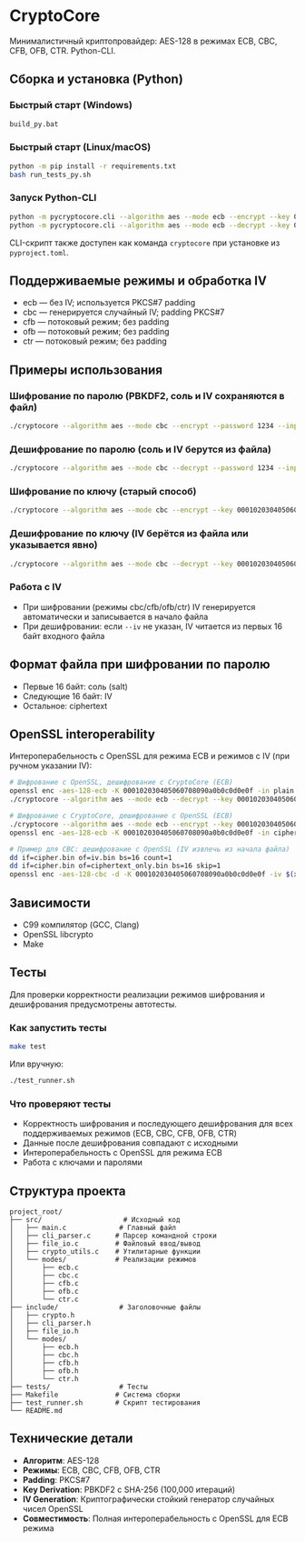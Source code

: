 # CryptoCore
Минималистичный криптопровайдер: AES-128 в режимах ECB, CBC, CFB, OFB, CTR. Python-CLI.

## Сборка и установка (Python)

### Быстрый старт (Windows)
```bat
build_py.bat
```

### Быстрый старт (Linux/macOS)
```bash
python -m pip install -r requirements.txt
bash run_tests_py.sh
```

### Запуск Python-CLI
```bash
python -m pycryptocore.cli --algorithm aes --mode ecb --encrypt --key 000102030405060708090a0b0c0d0e0f --input test_data.txt --output test.enc
python -m pycryptocore.cli --algorithm aes --mode ecb --decrypt --key 000102030405060708090a0b0c0d0e0f --input test.enc --output test_dec.txt
```

CLI-скрипт также доступен как команда `cryptocore` при установке из `pyproject.toml`.

## Поддерживаемые режимы и обработка IV

- ecb — без IV; используется PKCS#7 padding
- cbc — генерируется случайный IV; padding PKCS#7
- cfb — потоковый режим; без padding
- ofb — потоковый режим; без padding
- ctr — потоковый режим; без padding

## Примеры использования

### Шифрование по паролю (PBKDF2, соль и IV сохраняются в файл)
```bash
./cryptocore --algorithm aes --mode cbc --encrypt --password 1234 --input plain.txt --output cipher.bin
```

### Дешифрование по паролю (соль и IV берутся из файла)
```bash
./cryptocore --algorithm aes --mode cbc --decrypt --password 1234 --input cipher.bin --output decrypted.txt
```

### Шифрование по ключу (старый способ)
```bash
./cryptocore --algorithm aes --mode cbc --encrypt --key 000102030405060708090a0b0c0d0e0f --input plain.txt --output cipher.bin
```

### Дешифрование по ключу (IV берётся из файла или указывается явно)
```bash
./cryptocore --algorithm aes --mode cbc --decrypt --key 000102030405060708090a0b0c0d0e0f --input cipher.bin --output decrypted.txt
```

### Работа с IV
- При шифровании (режимы cbc/cfb/ofb/ctr) IV генерируется автоматически и записывается в начало файла
- При дешифровании: если `--iv` не указан, IV читается из первых 16 байт входного файла

## Формат файла при шифровании по паролю
- Первые 16 байт: соль (salt)
- Следующие 16 байт: IV
- Остальное: ciphertext

## OpenSSL interoperability

Интероперабельность с OpenSSL для режима ECB и режимов с IV (при ручном указании IV):

```bash
# Шифрование с OpenSSL, дешифрование с CryptoCore (ECB)
openssl enc -aes-128-ecb -K 000102030405060708090a0b0c0d0e0f -in plain.txt -out cipher.bin -nopad
./cryptocore --algorithm aes --mode ecb --decrypt --key 000102030405060708090a0b0c0d0e0f --input cipher.bin --output decrypted.txt

# Шифрование с CryptoCore, дешифрование с OpenSSL (ECB)
./cryptocore --algorithm aes --mode ecb --encrypt --key 000102030405060708090a0b0c0d0e0f --input plain.txt --output cipher.bin
openssl enc -aes-128-ecb -K 000102030405060708090a0b0c0d0e0f -in cipher.bin -out decrypted.txt -d -nopad

# Пример для CBC: дешифрование с OpenSSL (IV извлечь из начала файла)
dd if=cipher.bin of=iv.bin bs=16 count=1
dd if=cipher.bin of=ciphertext_only.bin bs=16 skip=1
openssl enc -aes-128-cbc -d -K 000102030405060708090a0b0c0d0e0f -iv $(xxd -p iv.bin | tr -d '\n') -in ciphertext_only.bin -out decrypted.txt
```

## Зависимости
- C99 компилятор (GCC, Clang)
- OpenSSL libcrypto
- Make

## Тесты

Для проверки корректности реализации режимов шифрования и дешифрования предусмотрены автотесты.

### Как запустить тесты
```bash
make test
```

Или вручную:
```bash
./test_runner.sh
```

### Что проверяют тесты
- Корректность шифрования и последующего дешифрования для всех поддерживаемых режимов (ECB, CBC, CFB, OFB, CTR)
- Данные после дешифрования совпадают с исходными
- Интероперабельность с OpenSSL для режима ECB
- Работа с ключами и паролями

## Структура проекта

```
project_root/
├── src/                    # Исходный код
│   ├── main.c             # Главный файл
│   ├── cli_parser.c      # Парсер командной строки
│   ├── file_io.c         # Файловый ввод/вывод
│   ├── crypto_utils.c    # Утилитарные функции
│   └── modes/            # Реализации режимов
│       ├── ecb.c
│       ├── cbc.c
│       ├── cfb.c
│       ├── ofb.c
│       └── ctr.c
├── include/               # Заголовочные файлы
│   ├── crypto.h
│   ├── cli_parser.h
│   ├── file_io.h
│   └── modes/
│       ├── ecb.h
│       ├── cbc.h
│       ├── cfb.h
│       ├── ofb.h
│       └── ctr.h
├── tests/                 # Тесты
├── Makefile              # Система сборки
├── test_runner.sh        # Скрипт тестирования
└── README.md
```

## Технические детали

- **Алгоритм**: AES-128
- **Режимы**: ECB, CBC, CFB, OFB, CTR
- **Padding**: PKCS#7
- **Key Derivation**: PBKDF2 с SHA-256 (100,000 итераций)
- **IV Generation**: Криптографически стойкий генератор случайных чисел OpenSSL
- **Совместимость**: Полная интероперабельность с OpenSSL для ECB режима